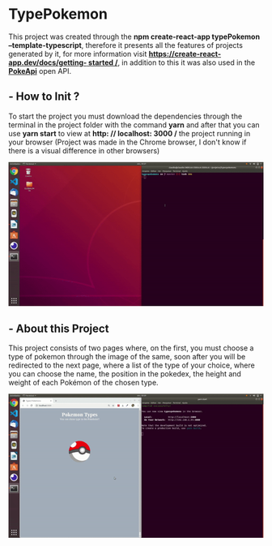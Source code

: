 # TypePokemon

This project was created through the **npm create-react-app typePokemon –template-typescript**, therefore it presents all the features of projects generated by it, for more information visit **[https://create-react-app.dev/docs/getting- started /](https://create-react-app.dev/docs/getting-started/)**, in addition to this it was also used in the **[PokeApi](https://pokeapi.co/)** open API.

## - How to Init ?

To start the project you must download the dependencies through the terminal in the project folder with the command **yarn** and after that you can use **yarn start** to view at **http: // localhost: 3000 /**
the project running in your browser (Project was made in the Chrome browser, I don't know if there is a visual difference in other browsers)

![](https://github.com/DevClaudioFilho/TypePokemon/blob/master/initProject.gif)

## - About this Project

This project consists of two pages where, on the first, you must choose a type of pokemon through the image of the same, soon after you will be redirected to the next page, where a list of the type of your choice, where you can choose the name, the position in the pokedex, the height and weight of each Pokémon of the chosen type.

![](https://github.com/DevClaudioFilho/TypePokemon/blob/master/Project.gif)
